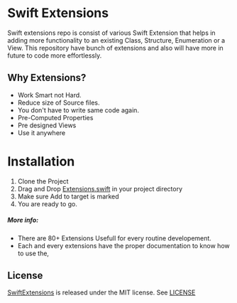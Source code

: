 # Swift Extensions

Swift extensions repo is consist of various Swift Extension that helps in adding more functionality to an existing Class, Structure, Enumeration or a View. This repository have bunch of extensions and also will have more in future to code more effortlessly.

## Why Extensions?

  - Work Smart not Hard.
  - Reduce size of Source files.
   - You don't have to write same code again.
  - Pre-Computed Properties
  - Pre designed Views
  - Use it anywhere

# Installation


1. Clone the Project
2. Drag and Drop [Extensions.swift](https://github.com/DhruvGovani/SwiftExtensions/blob/master/DGExtensions.swift.swift) in your project directory
3. Make sure Add to target is marked
4. You are ready to go.

##### More info:

  - There are 80+ Extensions Usefull for every routine developement.
  - Each and every extensions have the proper documentation to know how to use the,
  
## License

[SwiftExtensions](https://github.com/DhruvGovani/SwiftExtensions/blob/master/Extensions.swift)  is released under the MIT license. See  [LICENSE](https://github.com/DhruvGovani/SwiftExtensions/blob/master/LICENSE)
